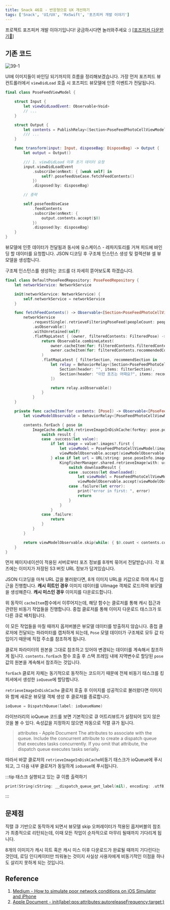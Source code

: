 ```yaml
---
title: Snack 46호 - 반응형으로 UX 개선하기
tags: ['Snack', 'UI/UX', 'RxSwift', '포즈피커 개발 이야기']
---
```


프로젝트 포즈피커 개발 이야기입니다! 궁금하시다면 놀러와주세요 :) [[포즈피커 다운받기🔗]](https://apps.apple.com/kr/app/%ED%8F%AC%EC%A6%88%ED%94%BC%EC%BB%A4-%EB%84%A4%EC%BB%B7%EC%82%AC%EC%A7%84-%ED%8F%AC%EC%A6%88%EC%B6%94%EC%B2%9C/id6474260471)

## 기존 코드

![39-1](../.vuepress/assets/snack/39-1.gif)

UI에 이미지들이 바인딩 되기까지의 흐름을 정리해보겠습니다. 가장 먼저 포즈피드 뷰 컨트롤러에서 `viewDidLoad` 호출 시 포즈피드 뷰모델에 인풋 이벤트가 전달됩니다.

```swift
final class PoseFeedViewModel {

    struct Input {
        let viewDidLoadEvent: Observable<Void>
        // ...
    }

    struct Output {
        let contents = PublishRelay<[Section<PoseFeedPhotoCellViewModel>]>()
        /// ...
    }

    func transform(input: Input, disposeBag: DisposeBag) -> Output {
        let output = Output()

        /// 1. viewDidLoad 이후 초기 데이터 요청
        input.viewDidLoadEvent
            .subscribe(onNext: { [weak self] in
                self?.posefeedUseCase.fetchFeedContents()
            })
            .disposed(by: disposeBag)

        // 중략

        self.posefeedUseCase
            .feedContents
            .subscribe(onNext: {
                output.contents.accept($0)
            })
            .disposed(by: disposeBag)
    }
}
```

뷰모델에 인풋 데이터가 전달됨과 동시에 유스케이스 - 레파지토리를 거쳐 피드에 바인딩 할 데이터를 요청합니다. JSON 디코딩 후 구조체 인스턴스 생성 및 컬렉션뷰 셀 뷰모델을 생성합니다.

구조체 인스턴스를 생성하는 코드를 더 자세히 뜯어보도록 하겠습니다.

```swift
final class DefaultPoseFeedRepository: PoseFeedRepository {
    let networkService: NetworkService

    init(networkService: NetworkService) {
        self.networkService = networkService
    }

    func fetchFeedContents() -> Observable<[Section<PoseFeedPhotoCellViewModel>]> {
        networkService
            .requestSingle(.retrieveFilteringPoseFeed(peopleCount: peopleCount, frameCount: frameCount, filterTags: filterTags, pageNumber: pageNumber))
            .asObservable()
            .withUnretained(self)
            .flatMapLatest { (owner, filteredContents: FilteredPose) -> Observable<[Section<PoseFeedPhotoCellViewModel>]> in
                return Observable.combineLatest(
                    owner.cacheItem(for: filteredContents.filteredContents),
                    owner.cacheItem(for: filteredContents.recommendedContents)
                )
                .flatMapLatest { filterSection, recommendSection in
                    let relay = BehaviorRelay<[Section<PoseFeedPhotoCellViewModel>]>(value: [
                        Section(header: "", items: filterSection),
                        Section(header: "이런 포즈는 어때요?", items: recommendSection)
                    ])

                    return relay.asObservable()
                }
            }
    }

    private func cacheItem(for contents: [Pose]) -> Observable<[PoseFeedPhotoCellViewModel]> {
        let viewModelObservable = BehaviorRelay<[PoseFeedPhotoCellViewModel]>(value: [])

        contents.forEach { pose in
            ImageCache.default.retrieveImageInDiskCache(forKey: pose.poseInfo.imageKey) { result in
                switch result {
                case .success(let value):
                    if let image = value?.images?.first {
                        let viewModel = PoseFeedPhotoCellViewModel(image: image)
                        viewModelObservable.accept(viewModelObservable.value + [viewModel])
                    } else if let url = URL(string: pose.poseInfo.imageKey) {
                        KingfisherManager.shared.retrieveImage(with: url) { downloadResult in
                            switch downloadResult {
                            case .success(let downloaded):
                                let viewModel = PoseFeedPhotoCellViewModel(image: downloaded.image)
                                viewModelObservable.accept(viewModelObservable.value + [viewModel])
                            case .failure(let error):
                                print("error in first: ", error)
                                return
                            }
                        }
                    }
                case .failure:
                    return
                }
            }
        }

        return viewModelObservable.skip(while: { $0.count < contents.count }).asObservable()
    }
}
```

먼저 페이지네이션이 적용된 서버로부터 포즈 정보를 8개씩 묶어서 전달받습니다. 각 포즈에는 이미지가 저장된 S3 버킷 URL 정보가 담겨있습니다.

JSON 디코딩을 마쳐 URL 값을 불러왔다면, 8개 이미지 URL을 키값으로 하여 캐시 접근을 진행합니다. **캐시 히트인 경우** 이미지 데이터를 UIImage 객체로 로드하여 뷰모델을 생성해준다. **캐시 미스인 경우** 이미지를 다운로드합니다.

위 동작이 `cacheItem`함수에서 이루어지는데, 해당 함수는 클로저를 통해 캐시 접근과 관련된 비동기 작업들을 진행합니다. 중첩 클로저를 통해 이미지 다운로드 태스크가 또 다른 큐로 배치됩니다.

이 모든 작업들을 마칠 때까지 옵저버블은 뷰모델 데이터를 방출하지 않습니다. 중첩 클로저에 전달되는 파라미터를 캡처하게 되는데, `Pose` 모델 데이터가 구조체로 모두 값 타입이기 때문에 직접 주소를 참조하게 됩니다.

클로저 파라미터의 원본을 그대로 참조하고 있어야 변경되는 데이터를 계속해서 참조하게 됩니다. `contents.forEach` 함수 호출 후 스택 프레임 내에 지역변수로 할당된 `pose`값의 원본을 계속해서 참조하는 것입니다.

`forEach` 클로저 자체는 동기적으로 동작하는 코드이기 때문에 전체 비동기 태스크를 킹피셔에서 생성한 `ioQueue`에 할당합니다.

`retrieveImageInDiskCache` 클로저 호출 후 이미지를 성공적으로 불러왔다면 이미지와 함께 새로운 뷰모델 객체 생성 후 클로저를 종료합니다.

```swift
ioQueue = DispatchQueue(label: ioQueueName)
```

라이브러리의 ioQueue 코드를 보면 기본적으로 큐 어트리뷰트가 설정되어 있지 않은 것을 볼 수 있다. 속성값을 지정하지 않으면 자동으로 직렬 큐가 됩니다.

> attributes - Apple Document
> The attributes to associate with the queue. Include the concurrent attribute to create a dispatch queue that executes tasks concurrently. If you omit that attribute, the dispatch queue executes tasks serially.

따라서 바깥 클로저의 `retrieveImageInDiskCache`비동기 태스크가 ioQueue에 푸시되고, 그 다음 내부 클로저가 동일하게 `ioQueue`에 푸시됩니다.

:::tip 태스크 실행되고 있는 큐 이름 출력하기

```swift
print(String(cString: __dispatch_queue_get_label(nil), encoding: .utf8))
```

:::

## 문제점

직렬 큐 기반으로 동작하게 되면서 뷰모델 skip 오퍼레이터가 적용된 옵저버블의 참조가 최종적으로 리턴되는데, 이때 모든 작업이 순차적으로 마무리 될때까지 기다리게 됩니다.

8개의 이미지가 캐시 히트 혹은 캐시 미스 이후 다운로드가 완료될 때까지 기다린다는 것인데, 로딩 인디케이터만 띄워놓는 것이지 사실상 사용자에게 비동기적인 이점을 하나도 살리지 못하게 되는 것입니다.

## Reference

1. [Medium - How to simulate poor network conditions on iOS Simulator and iPhone](https://medium.com/macoclock/how-to-simulate-poor-network-conditions-on-ios-simulator-and-iphone-faf35f0da1b5)
2. [Apple Document - init(label:qos:attributes:autoreleaseFrequency:target:)](https://developer.apple.com/documentation/dispatch/dispatchqueue/2300059-init)

